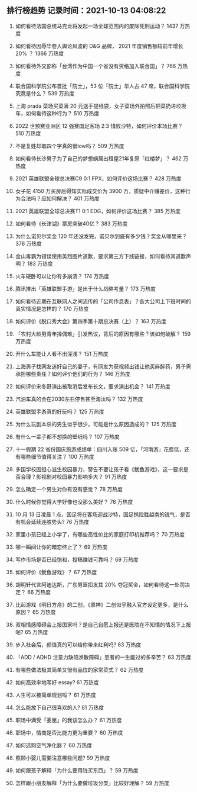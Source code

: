 
## 排行榜趋势 记录时间：2021-10-13 04:08:22
  
  1. 如何看待法国总统马克龙将发起一场全球范围内的废除死刑运动？ 1437 万热度
    
  2. 如何看待因辱华卷入舆论风波的 D&G 品牌， 2021 年度销售额较前年增长 20% ？ 1366 万热度
    
  3. 如何看待外交部称「台湾作为中国一个省没有资格加入联合国」？ 766 万热度
    
  4. 联合国科学院公布首批「院士」，53 位「院士」华人占 47 席，联合国科学院究竟是什么？ 539 万热度
    
  5. 上海 prada 菜场买菜满 20 元送手提纸袋，女子菜场外拍照后把菜扔进垃圾车，如何看待这种行为？ 510 万热度
    
  6. 2022 世预赛亚洲区 12 强赛国足客场 2:3 惜败沙特，如何评价本场比赛？ 510 万热度
    
  7. 不是复姓却取四个字真的很low吗？ 509 万热度
    
  8. 如何看待长沙男子为了自己的梦想蜗居出租屋21年复原「红楼梦」？ 462 万热度
    
  9. 2021 英雄联盟全球总决赛C9 0:1 FPX，如何评价这场比赛？ 428 万热度
    
  10. 女子花 4150 万买房后得知实际成交价为 3900 万，质疑中介赚差价，这种行为合法吗？应如何解决？ 401 万热度
    
  11. 2021 英雄联盟全球总决赛T1 0:1 EDG，如何评价这场比赛？ 385 万热度
    
  12. 如何看待《长津湖》票房突破40亿？ 383 万热度
    
  13. 为什么诺贝尔奖金 120 年还没发完，诺贝尔到底有多少钱？奖金从哪里来？ 376 万热度
    
  14. 金山毒霸为错误使用英烈图片道歉，要求第三方下线链接，如何看待其道歉声明？ 183 万热度
    
  15. 火车硬卧可以让你有多崩溃？ 174 万热度
    
  16. 腾讯推出「英雄联盟手游」是出于什么战略考量？ 173 万热度
    
  17. 如何看待近期在互联网人之间流传的「公司作息表」？各大公司上下班时间的真实情况是怎样的？ 170 万热度
    
  18. 如何评价《脱口秀大会》第四季第十期总决赛（上）？ 163 万热度
    
  19. 「农村大龄男青年择偶难」引发热议，背后的原因有哪些？该如何破解？ 159 万热度
    
  20. 开什么车能让人看不出深浅？ 151 万热度
    
  21. 上海男子找网友迷奸自己的妻子，有网友为获视频出钱让他买麻醉药，男子需承担哪些责任？如何评价他们的行为？ 146 万热度
    
  22. 如何评价宋冬野演出被取消后发布长文，要求演出机会？ 141 万热度
    
  23. 汽油车真的会在2030左右停售甚至淘汰吗？ 132 万热度
    
  24. 英雄联盟手游真的好玩吗？ 125 万热度
    
  25. 为什么玩剧本杀的男生似乎很少，可能是什么原因造成的？ 125 万热度
    
  26. 有什么一辈子都不想换的壁纸吗？ 107 万热度
    
  27. 十一假期 22 省份国庆旅游成绩单：四川入账 509 亿，「河南游」花费低，还有哪些细节值得关注？ 100 万热度
    
  28. 多国学校因担心滋生校园暴力，警告不要让孩子看《鱿鱼游戏》，这一要求是否合理？影视剧对校园暴力影响多大？ 91 万热度
    
  29. 怎么确定一个男生对你有没有感觉？ 78 万热度
    
  30. 什么时候你觉得大学好像也没那么美好？ 76 万热度
    
  31. 10 月 13 日凌晨 1 点，国足将在客场迎战沙特，国足携险胜越南的锐气，是否有机会延续连胜势头? 76 万热度
    
  32. 家里小孩已经上小学了，有哪些高性价比的家庭打印机推荐吗？ 70 万热度
    
  33. 哪一瞬间让你的暗恋终止了？ 69 万热度
    
  34. 写作市场是否已经饱和，投稿赚钱可靠吗？ 69 万热度
    
  35. 如何评价《鱿鱼游戏》？ 67 万热度
    
  36. 胡明轩代言阿迪达斯，广东男篮扣发其 20% 夺冠奖金，如何看待这一处罚决定？ 66 万热度
    
  37. 比起游戏《明日方舟》的二创，《原神》二创似乎融入官方设定更多，是什么原因？ 65 万热度
    
  38. 双相情感障碍会上报国家吗？是自己自愿上报还是医院在不知情的情况下上报呢? 65 万热度
    
  39. 步入社会后，颜值真的可以给你带来红利吗? 63 万热度
    
  40. 「ADD / ADHD 注意力缺陷涣散障碍」患者的一生能过的多辛苦？ 63 万热度
    
  41. 有哪些做法极其简单又很有品位的家常菜式？ 62 万热度
    
  42. 如何高效率地写好 essay? 61 万热度
    
  43. 人生可以被简单规划吗？ 61 万热度
    
  44. 怎么能放下自己很喜欢的人? 61 万热度
    
  45. 职场中满受「委屈」的我该怎么办？ 61 万热度
    
  46. 职场中，情商是否比能力更为重要？ 60 万热度
    
  47. 如何选购空气净化器？ 60 万热度
    
  48. 照顾小婴儿需要注意哪些问题? 59 万热度
    
  49. 如何跟孩子解释「为什么要用钱买东西」？ 59 万热度
    
  50. 怎样跟小朋友解释「为什么要做垃圾分类」比较好理解？ 59 万热度
    